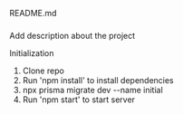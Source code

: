 README.md

###
Add description about the project


Initialization

1. Clone repo
2. Run 'npm install' to install dependencies
3. npx prisma migrate dev --name initial 
4. Run 'npm start' to start server
   
